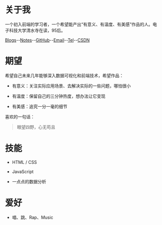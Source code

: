 # 关于我
一个初入前端的学习者，一个希望能产出“有意义、有温度、有美感”作品的人。电子科技大学清水寺在读，95后。

[Blogs](https://ambitionc.netlify.com/)--[Notes](https://ambitionc.netlify.com/#/Notes/)--[GitHub](https://github.com/AmbitionC)--[Email](mailto:ambition1995ch@gmail.com)--[Tel](tel:17394940726)--[CSDN](https://me.csdn.net/ChenHaoUESTC)

# 期望
希望自己未来几年能够深入数据可视化和前端技术，希望作品：

+ 有意义：关注实际应用场景、去解决实际的一些问题，哪怕很小

+ 有温度：保留自己的三分钟热度，想办法让它变现

+ 有美感：追究一分一毫的细节

喜欢的一句话：
> 眼望四野，心无苟且

# 技能

- HTML / CSS

- JavaScript

- 一点点的数据分析

# 爱好

- 唱、跳、Rap、Music

